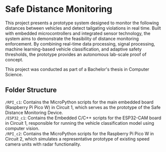 # Safe Distance Monitoring
This project presents a prototype system designed to monitor the following distances between vehicles and detect tailgating violations in real time. Built with embedded microcontrollers and integrated sensor technology, the system aims to demonstrate the feasibility of distance monitoring enforcement. By combining real-time data processing, signal processing, machine learning-based vehicle classification, and adaptive safety thresholds, the prototype provides an autonomous lab-scale proof of concept.  

This project was conducted as part of a Bachelor's thesis in Computer Science.

## Folder Structure
``/RPI_c1``: Contains the MicroPython scripts for the main embedded board (Raspberry Pi Pico W) in Circuit 1, which serves as the prototype of the Safe Distance Monitoring Device.  
``/ESP32_c1``: Contains the Embedded C/C++ scripts for the ESP32-CAM board in Circuit 1, responsible for running the vehicle classification model using computer vision.  
``/RPI_c2``: Contains the MicroPython scripts for the Raspberry Pi Pico W in Circuit 2, which simulates a representative prototype of existing speed camera units with radar functionality.